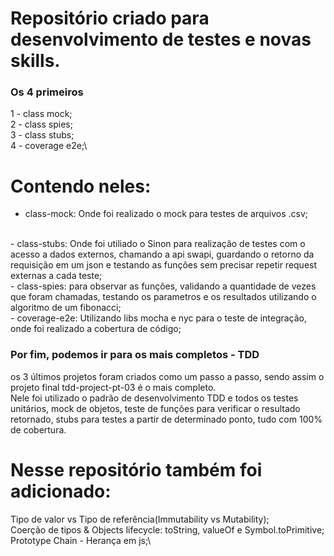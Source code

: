 <h1>Repositório criado para desenvolvimento de testes e novas skills.</h1>

### Os 4 primeiros 

1 - class mock;\
2 - class spies;\
3 - class stubs;\
4 - coverage e2e;\

# Contendo neles:

- class-mock: Onde foi realizado o mock para testes de arquivos .csv;
<br>
- class-stubs: Onde foi utiliado o Sinon para realização de testes com o acesso a dados externos, chamando a api swapi, guardando o retorno da requisição em um json e testando as funções sem precisar repetir request externas a cada teste;
<br>
- class-spies: para observar as funções, validando a quantidade de vezes que foram chamadas, testando os parametros e os resultados utilizando o algoritmo de um fibonacci;
<br>
- coverage-e2e: Utilizando libs mocha e nyc para o teste de integração, onde foi realizado a cobertura de código;

### Por fim, podemos ir para os mais completos - TDD

os 3 últimos projetos foram criados como um passo a passo, sendo assim o projeto final tdd-project-pt-03 é o mais completo. \
Nele foi utilizado o padrão de desenvolvimento TDD e todos os testes unitários, mock de objetos, teste de funções para verificar o resultado retornado, stubs para testes a partir de determinado ponto, tudo com 100% de cobertura.

# Nesse repositório também foi adicionado:

Tipo de valor vs Tipo de referência(Immutability vs Mutability);\
Coerção de tipos & Objects lifecycle: toString, valueOf e Symbol.toPrimitive;\
Prototype Chain - Herança em js;\
